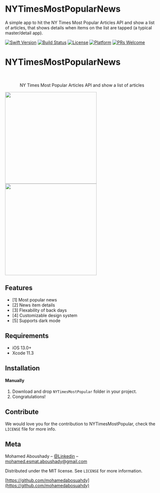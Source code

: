 # NYTimesMostPopularNews
A simple app to hit the NY Times Most Popular Articles API and show a list of articles, that shows details when items on the list are tapped (a typical master/detail app).




[![Swift Version][swift-image]][swift-url]
[![Build Status][travis-image]][travis-url]
[![License][license-image]][license-url]
[![Platform](https://img.shields.io/cocoapods/p/LFAlertController.svg?style=flat)](http://cocoapods.org/pods/LFAlertController)
[![PRs Welcome](https://img.shields.io/badge/PRs-welcome-brightgreen.svg?style=flat-square)](http://makeapullrequest.com)

# NYTimesMostPopularNews
<br />
<p align="center">
  <p align="center">
    NY Times Most Popular Articles API and show a list of articles
  </p>
</p>

<p align="row">
<img src= "https://i.ibb.co/Ld27VnB/1.png" width="300" >
<img src= "https://i.ibb.co/KFKPygX/2.png" width="300" >
</p>

## Features

- [1] Most popular news
- [2] News item details
- [3] Flexability of back days
- [4] Customizable design system
- [5] Supports dark mode

## Requirements

- iOS 13.0+
- Xcode 11.3

## Installation

#### Manually
1. Download and drop ```NYTimesMostPopular``` folder in your project.  
2. Congratulations!  



## Contribute

We would love you for the contribution to NYTimesMostPopular, check the ``LICENSE`` file for more info.

## Meta

Mohamed Aboushady – [@Linkedin](https://www.linkedin.com/in/mohamed-abou-shady-050769108/) – mohamed.esmat.aboushady@gmail.com

Distributed under the MIT license. See ``LICENSE`` for more information.

[https://github.com/mohamedabosuahdy](https://github.com/mohamedabosuahdy)

[swift-image]:https://img.shields.io/badge/swift-5.0-orange.svg
[swift-url]: https://swift.org/
[license-image]: https://img.shields.io/badge/License-MIT-blue.svg
[license-url]: LICENSE
[travis-image]: https://img.shields.io/travis/dbader/node-datadog-metrics/master.svg?style=flat-square
[travis-url]: https://travis-ci.org/dbader/node-datadog-metrics
[codebeat-image]: https://codebeat.co/badges/c19b47ea-2f9d-45df-8458-b2d952fe9dad
[codebeat-url]: https://codebeat.co/projects/github-com-vsouza-awesomeios-com
